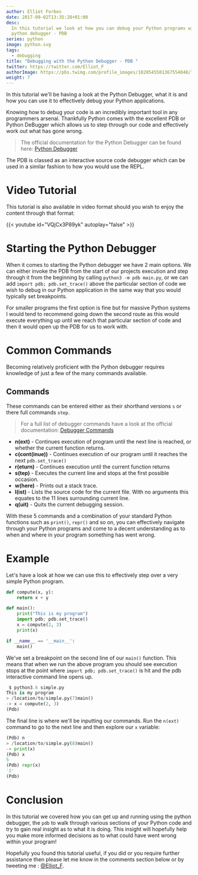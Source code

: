 ```yaml
---
author: Elliot Forbes
date: 2017-09-02T13:35:28+01:00
desc:
  In this tutorial we look at how you can debug your Python programs with the
  python debugger - PDB
series: python
image: python.svg
tags:
  - debugging
title: "Debugging with the Python Debugger - PDB "
twitter: https://twitter.com/Elliot_F
authorImage: https://pbs.twimg.com/profile_images/1028545501367554048/lzr43cQv_400x400.jpg
weight: 7
---
```


In this tutorial we'll be having a look at the Python Debugger, what it is and
how you can use it to effectively debug your Python applications.

Knowing how to debug your code is an incredibly important tool in any
programmers arsenal. Thankfully Python comes with the excellent PDB or Python
DeBugger which allows us to step through our code and effectively work out what
has gone wrong.

> The official documentation for the Python Debugger can be found here:
> [Python Debugger](https://docs.python.org/3.6/library/pdb.html)

The PDB is classed as an interactive source code debugger which can be used in a
similar fashion to how you would use the REPL.

# Video Tutorial

This tutorial is also available in video format should you wish to enjoy the content through that format:

{{< youtube id="VQjCx3P89yk" autoplay="false" >}}

# Starting the Python Debugger

When it comes to starting the Python debugger we have 2 main options. We can
either invoke the PDB from the start of our projects execution and step through
it from the beginning by calling `python3 -m pdb main.py`, or we can add
`import pdb; pdb.set_trace()` above the particular section of code we wish to
debug in our Python application in the same way that you would typically set
breakpoints.

For smaller programs the first option is fine but for massive Python systems I
would tend to recommend going down the second route as this would execute
everything up until we reach that particular section of code and then it would
open up the PDB for us to work with.

# Common Commands

Becoming relatively proficient with the Python debugger requires knowledge of
just a few of the many commands available.

## Commands

These commands can be entered either as their shorthand versions `s` or there
full commands `step`.

> For a full list of debugger commands have a look at the official
> documentation:
> [Debugger Commands](https://docs.python.org/3.6/library/pdb.html#debugger-commands)

- **n(ext)** - Continues execution of program until the next line is reached, or
  whether the current function returns.
- **c(cont(inue))** - Continues execution of our program until it reaches the
  next `pdb.set_trace()`
- **r(eturn)** - Continues execution until the current function returns
- **s(tep)** - Executes the current line and stops at the first possible
  occasion.
- **w(here)** - Prints out a stack trace.
- **l(ist)** - Lists the source code for the current file. With no arguments
  this equates to the 11 lines surrounding current line.
- **q(uit)** - Quits the current debugging session.

With these 5 commands and a combination of your standard Python functions such
as `print()`, `repr()` and so on, you can effectively navigate through your
Python programs and come to a decent understanding as to when and where in your
program something has went wrong.

# Example

Let's have a look at how we can use this to effectively step over a very simple
Python program.

```python
def compute(x, y):
    return x + y

def main():
    print("This is my program")
    import pdb; pdb.set_trace()
    x = compute(2, 3)
    print(x)

if __name__ == '__main__':
    main()
```

We've set a breakpoint on the second line of our `main()` function. This means
that when we run the above program you should see execution stops at the point
where `import pdb; pdb.set_trace()` is hit and the pdb interactive command line
opens up.

```py
 $ python3.6 simple.py
This is my program
> /location/to/simple.py(7)main()
-> x = compute(2, 3)
(Pdb)
```

The final line is where we'll be inputting our commands. Run the `n(ext)`
command to go to the next line and then explore our `x` variable:

```py
(Pdb) n
> /location/to/simple.py(8)main()
-> print(x)
(Pdb) x
5
(Pdb) repr(x)
'5'
(Pdb)
```

# Conclusion

In this tutorial we covered how you can get up and running using the python
debugger, the `pdb` to walk through various sections of your Python code and try
to gain real insight as to what it is doing. This insight will hopefully help
you make more informed decisions as to what could have went wrong within your
program!

Hopefully you found this tutorial useful, if you did or you require further
assistance then please let me know in the comments section below or by tweeting
me : [@Elliot_F](https://twitter.com/elliot_f).

